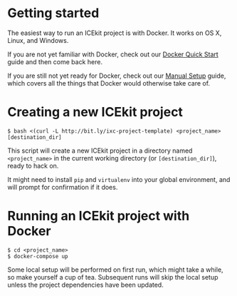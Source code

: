 # Getting started

The easiest way to run an ICEkit project is with Docker. It works on OS X,
Linux, and Windows.

If you are not yet familiar with Docker, check out our [Docker Quick Start][0]
guide and then come back here.

If you are still not yet ready for Docker, check out our [Manual Setup][1]
guide, which covers all the things that Docker would otherwise take care of.

[0]: https://github.com/ixc/django-icekit/docs/docker-quick-start.md
[1]: https://github.com/ixc/django-icekit/docs/manual-setup-guide.md

# Creating a new ICEkit project

    $ bash <(curl -L http://bit.ly/ixc-project-template) <project_name> [destination_dir]

This script will create a new ICEkit project in a directory named
`<project_name>` in the current working directory (or `[destination_dir]`),
ready to hack on.

It might need to install `pip` and `virtualenv` into your global environment,
and will prompt for confirmation if it does.

# Running an ICEkit project with Docker

    $ cd <project_name>
    $ docker-compose up

Some local setup will be performed on first run, which might take a while, so
make yourself a cup of tea. Subsequent runs will skip the local setup unless
the project dependencies have been updated.
